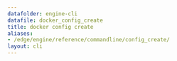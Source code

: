 ```yaml
---
datafolder: engine-cli
datafile: docker_config_create
title: docker config create
aliases:
- /edge/engine/reference/commandline/config_create/
layout: cli
---
```


<!--
This page is automatically generated from Docker's source code. If you want to
suggest a change to the text that appears here, open a ticket or pull request
in the source repository on GitHub:

https://github.com/docker/cli
-->